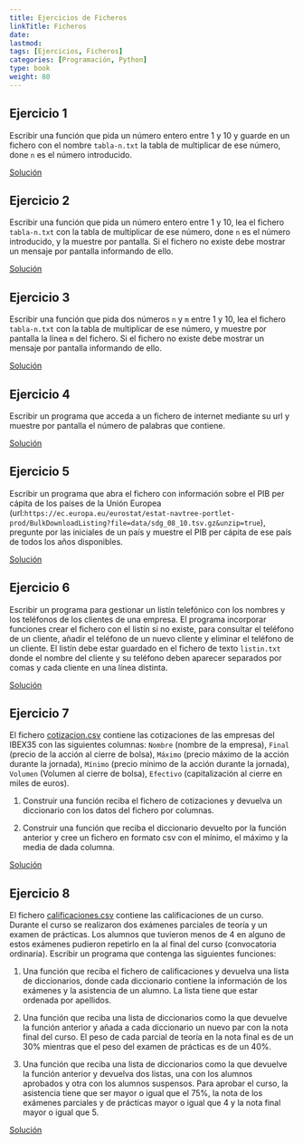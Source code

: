 ```yaml
---
title: Ejercicios de Ficheros
linkTitle: Ficheros
date: 
lastmod:
tags: [Ejercicios, Ficheros]
categories: [Programación, Python]
type: book
weight: 80
---
```


## Ejercicio 1

Escribir una función que pida un número entero entre 1 y 10 y guarde en un fichero con el nombre `tabla-n.txt` la tabla de multiplicar de ese número, done `n` es el número introducido.

<a href="https://colab.research.google.com/github/asalber/asalber.github.io/blob/master/python/ejercicios/soluciones/ficheros/ejercicio1.ipynb" class="btn btn-info">Solución</a>

## Ejercicio 2

Escribir una función que pida un número entero entre 1 y 10, lea el fichero `tabla-n.txt` con la tabla de multiplicar de ese número, done `n` es el número introducido, y la muestre por pantalla. Si el fichero no existe debe mostrar un mensaje por pantalla informando de ello.

<a href="https://colab.research.google.com/github/asalber/asalber.github.io/blob/master/python/ejercicios/soluciones/ficheros/ejercicio2.ipynb" class="btn btn-info">Solución</a>

## Ejercicio 3

Escribir una función que pida dos números `n` y `m` entre 1 y 10, lea el fichero `tabla-n.txt` con la tabla de multiplicar de ese número, y muestre por pantalla la línea `m` del fichero. Si el fichero no existe debe mostrar un mensaje por pantalla informando de ello.

<a href="https://colab.research.google.com/github/asalber/asalber.github.io/blob/master/python/ejercicios/soluciones/ficheros/ejercicio3.ipynb" class="btn btn-info">Solución</a>

## Ejercicio 4

Escribir un programa que acceda a un fichero de internet mediante su url y muestre por pantalla el número de palabras que contiene.

<a href="https://colab.research.google.com/github/asalber/asalber.github.io/blob/master/python/ejercicios/soluciones/ficheros/ejercicio4.ipynb" class="btn btn-info">Solución</a>

## Ejercicio 5

Escribir un programa que abra el fichero con información sobre el PIB per cápita de los países de la Unión Europea (url:`https://ec.europa.eu/eurostat/estat-navtree-portlet-prod/BulkDownloadListing?file=data/sdg_08_10.tsv.gz&unzip=true`), pregunte por las iniciales de un país y muestre el PIB per cápita de ese país de todos los años disponibles.

<a href="https://colab.research.google.com/github/asalber/asalber.github.io/blob/master/python/ejercicios/soluciones/ficheros/ejercicio5.ipynb" class="btn btn-info">Solución</a>

## Ejercicio 6

Escribir un programa para gestionar un listín telefónico con los nombres y los teléfonos de los clientes de una empresa. El programa incorporar funciones crear el fichero con el listín si no existe, para consultar el teléfono de un cliente, añadir el teléfono de un nuevo cliente y eliminar el teléfono de un cliente. El listín debe estar guardado en el fichero de texto `listin.txt` donde el nombre del cliente y su teléfono deben aparecer separados por comas y cada cliente en una línea distinta.

<a href="https://colab.research.google.com/github/asalber/asalber.github.io/blob/master/python/ejercicios/soluciones/ficheros/ejercicio6.ipynb" class="btn btn-info">Solución</a>

## Ejercicio 7

El fichero [cotizacion.csv](soluciones/ficheros/cotizacion.csv) contiene las cotizaciones de las empresas del IBEX35 con las siguientes columnas: `Nombre` (nombre de la empresa), `Final` (precio de la acción al cierre de bolsa), `Máximo` (precio máximo de la acción durante la jornada), `Mínimo` (precio mínimo de la acción durante la jornada), `Volumen` (Volumen al cierre de bolsa), `Efectivo` (capitalización al cierre en miles de euros).

1. Construir una función reciba el fichero de cotizaciones y devuelva un diccionario con los datos del fichero por columnas.

2. Construir una función que reciba el diccionario devuelto por la función anterior y cree un fichero en formato csv con el mínimo, el máximo y la media de dada columna.

<a href="https://colab.research.google.com/github/asalber/asalber.github.io/blob/master/python/ejercicios/soluciones/ficheros/ejercicio7.ipynb" class="btn btn-info">Solución</a>

## Ejercicio 8

El fichero [calificaciones.csv](soluciones/ficheros/calificaciones.csv) contiene las calificaciones de un curso. Durante el curso se realizaron dos exámenes parciales de teoría y un examen de prácticas. Los alumnos que tuvieron menos de 4 en alguno de estos exámenes pudieron repetirlo en la al final del curso (convocatoria ordinaria). Escribir un programa que contenga las siguientes funciones:

1. Una función que reciba el fichero de calificaciones y devuelva una lista de diccionarios, donde cada diccionario contiene la información de los exámenes y la asistencia de un alumno. La lista tiene que estar ordenada por apellidos.

2. Una función que reciba una lista de diccionarios como la que devuelve la función anterior y añada a cada diccionario un nuevo par con la nota final del curso. El peso de cada parcial de teoría en la nota final es de un 30% mientras que el peso del examen de prácticas es de un 40%.

3. Una función que reciba una lista de diccionarios como la que devuelve la función anterior y devuelva dos listas, una con los alumnos aprobados y otra con los alumnos suspensos. Para aprobar el curso, la asistencia tiene que ser mayor o igual que el 75%, la nota de los exámenes parciales y de prácticas mayor o igual que 4 y la nota final mayor o igual que 5.

<a href="https://colab.research.google.com/github/asalber/asalber.github.io/blob/master/python/ejercicios/soluciones/ficheros/ejercicio8.ipynb" class="btn btn-info">Solución</a>